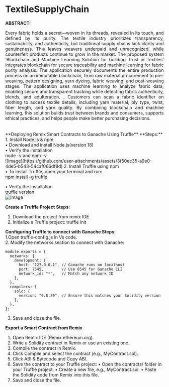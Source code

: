 # TextileSupplyChain
**ABSTRACT:**<br>
<div style="text-align: justify">
Every fabric holds a secret—woven in its threads, revealed in its touch, and defined by its purity. The textile industry prioritizes transparency, sustainability, and authenticity, but traditional supply chains lack clarity and genuineness. This leaves weavers underpaid and unrecognized, while counterfeit products continue to grow in the market. The proposed system ‘Blockchain and Machine Learning Solution for building Trust in Textiles’ integrates blockchain for secure traceability and machine learning for fabric purity analysis. The application securely documents the entire production process on an immutable blockchain, from raw material procurement to pre-weaving, pattern designing, yarn dyeing, fabric weaving, and post-weaving stages. The application uses machine learning to analyze fabric data, enabling secure and transparent tracking while detecting fabric authenticity, blends, and adulteration. . Customers can scan a fabric identifier on clothing to access textile details, including yarn material, ply type, twist, fiber length, and yarn quality. By combining blockchain and machine learning, this solution builds trust between brands and consumers, supports ethical practices, and helps people make better purchasing decisions.
</div>
<br>
<br>
**Deploying Remix Smart Contracts to Ganache Using Truffle**
**Steps:**
1.	Install Node.js & npm<br>
•	 Download and install Node.js(version 18)<br>
•	Verify the installation <br>
           node -v and npm -v<br>
  ![image](https://github.com/user-attachments/assets/3f50ec35-a9e0-4de5-b543-54caf066df8d)
2.	Install Truffle using npm   <br>    
•	To install Truffle, open your terminal and run:<br>
           npm install -g truffle<br>


•	Verify the installation<br>
            truffle version<br>
 ![image](https://github.com/user-attachments/assets/3a0f774e-9b01-41e9-a534-5a8cd70729c0)

**Create a Truffle Project**
**Steps:**
1. Download the project from remix IDE
2. Initialize a Truffle project:
               truffle init
 
**Configuring Truffle to connect with Ganache
Steps:**
<br>
1.Open truffle-config.js in Vs code.<br>
2. Modify the networks section to connect with Ganache:<br>
~~~
module.exports = {
  networks: {
    development: {
      host: "127.0.0.1", // Ganache runs on localhost
      port: 7545,        // Use 8545 for Ganache CLI
      network_id: "*",   // Match any network ID
    },
  },
  compilers: {
    solc: {
      version: "0.8.20", // Ensure this matches your Solidity version
    },
  },
};
~~~
3.	Save and close the file.

**Export a Smart Contract from Remix**
1.  Open Remix IDE (Remix.ethereum.org).
2.  Write a Solidity contract in Remix or use an existing one.
3. Compile the contract in Remix.
4.  Click Compile and select the contract (e.g., MyContract.sol).
5.  Click ABI & Bytecode and Copy ABI.
6.  Save the contract to your Truffle project:
•	Open the contracts/ folder in your Truffle project.
•	Create a new file, e.g., MyContract.sol.
•	Paste the Solidity code from Remix into this file.
7.  Save and close the file.



